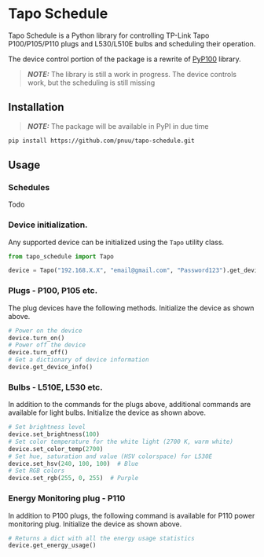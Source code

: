 # Tapo Schedule
Tapo Schedule is a Python library for controlling TP-Link Tapo P100/P105/P110 plugs and L530/L510E bulbs
and scheduling their operation.

The device control portion of the package is a rewrite of [PyP100](https://github.com/fishbigger/TapoP100) library.

> **_NOTE:_**  The library is still a work in progress. The device controls work, but the scheduling is still missing

## Installation

> **_NOTE:_**  The package will be available in PyPI in due time

```bash
pip install https://github.com/pnuu/tapo-schedule.git
```

## Usage

### Schedules
Todo

### Device initialization.
Any supported device can be initialized using the ``Tapo`` utility class.

```python
from tapo_schedule import Tapo

device = Tapo("192.168.X.X", "email@gmail.com", "Password123").get_device()
```

### Plugs - P100, P105 etc.

The plug devices have the following methods. Initialize the device as shown above.

```python
# Power on the device
device.turn_on()
# Power off the device
device.turn_off()
# Get a dictionary of device information
device.get_device_info()
```

### Bulbs - L510E, L530 etc.

In addition to the commands for the plugs above, additional commands are available for light bulbs.
Initialize the device as shown above.

```python
# Set brightness level
device.set_brightness(100)
# Set color temperature for the white light (2700 K, warm white)
device.set_color_temp(2700)
# Set hue, saturation and value (HSV colorspace) for L530E
device.set_hsv(240, 100, 100)  # Blue
# Set RGB colors
device.set_rgb(255, 0, 255)  # Purple
```

### Energy Monitoring plug - P110

In addition to P100 plugs, the following command is available for P110 power monitoring plug.
Initialize the device as shown above.

```python
# Returns a dict with all the energy usage statistics
device.get_energy_usage()
```

